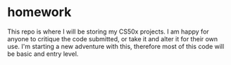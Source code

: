 # homework
This repo is where I will be storing my CS50x projects. I am happy for anyone to critique the code submitted, or take it and alter it for their own use. I'm starting a new adventure with this, therefore most of this code will be basic and entry level.
